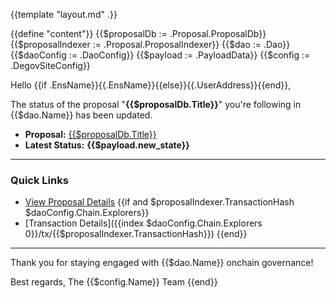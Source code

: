 {{template "layout.md" .}}

{{define "content"}}
{{$proposalDb := .Proposal.ProposalDb}}
{{$proposalIndexer := .Proposal.ProposalIndexer}}
{{$dao := .Dao}}
{{$daoConfig := .DaoConfig}}
{{$payload := .PayloadData}}
{{$config := .DegovSiteConfig}}

Hello {{if .EnsName}}{{.EnsName}}{{else}}{{.UserAddress}}{{end}},

The status of the proposal "**{{$proposalDb.Title}}**" you're following in {{$dao.Name}} has been updated.

- **Proposal:** [{{$proposalDb.Title}}]({{$proposalDb.ProposalLink}})
- **Latest Status:** **{{$payload.new_state}}**

---

### Quick Links

- [View Proposal Details]({{$proposalDb.ProposalLink}})
{{if and $proposalIndexer.TransactionHash $daoConfig.Chain.Explorers}}
- [Transaction Details]({{index $daoConfig.Chain.Explorers 0}}/tx/{{$proposalIndexer.TransactionHash}})
{{end}}

---

Thank you for staying engaged with {{$dao.Name}} onchain governance!

Best regards,
The {{$config.Name}} Team
{{end}}
